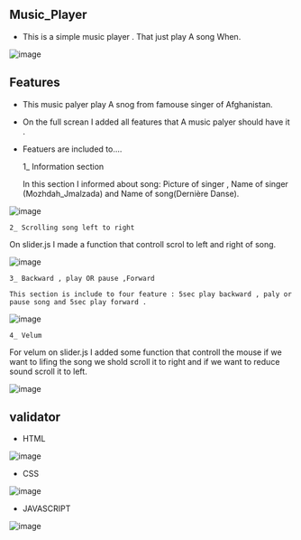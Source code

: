 ## Music_Player
  * This is a simple music player . That just play A song When.
  
![image](https://user-images.githubusercontent.com/100950189/194747050-109090c5-d3c0-4886-9d45-a891e8b62f18.png)

## Features
 - This music palyer play A snog from famouse singer of Afghanistan.
 - On the full screan I added all features that A music palyer should have it .
 - Featuers are included to....
 
 
    1_ Information section
   
    In this section I informed about song: Picture of singer , Name of singer (Mozhdah_Jmalzada) and Name of song(Dernière Danse).

 ![image](https://user-images.githubusercontent.com/100950189/193814097-570a5182-6464-4fb3-a4a4-31fd15456333.png)

    2_ Scrolling song left to right
    
   On slider.js I made a function that controll scrol to left and right of song.
    
  ![image](https://user-images.githubusercontent.com/100950189/193815094-b62d1a8c-f3ff-444f-8005-c77120be48ad.png)

    
    3_ Backward , play OR pause ,Forward
    
    This section is include to four feature : 5sec play backward , paly or pause song and 5sec play forward .
    
   ![image](https://user-images.githubusercontent.com/100950189/193817083-05915745-a153-40e5-9f1c-8bc7711d98b4.png)
   
    4_ Velum

For velum on slider.js I added some function that controll the mouse if we want to lifing the song we shold scroll it to right
and if we want to reduce sound scroll it to left.

 ![image](https://user-images.githubusercontent.com/100950189/193818679-9146ba5d-ecb5-41ca-b493-5b12bb0762e0.png)

## validator
 
 * HTML
 
![image](https://user-images.githubusercontent.com/100950189/194745163-24a07c85-53af-4a24-9348-0ee72d12bf6a.png)
 * CSS

![image](https://user-images.githubusercontent.com/100950189/194745385-611821a4-c35e-4882-8eba-75e7083d9444.png)

 * JAVASCRIPT

![image](https://user-images.githubusercontent.com/100950189/194745601-5b489783-92e2-40bb-9750-31330fee992f.png)
